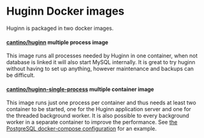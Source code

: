 Huginn Docker images
====================

Huginn is packaged in two docker images.

#### [cantino/huginn](multi-process/README.md) multiple process image

This image runs all processes needed by Huginn in one container, when not database is linked it will also start MySQL internally. It is great to try huginn without having to set up anything, however maintenance and backups can be difficult.

#### [cantino/huginn-single-process](single-process/README.md) multiple container image

This image runs just one process per container and thus needs at least two container to be started, one for the Huginn application server and one for the threaded background worker. It is also possible to every background worker in a separate container to improve the performance. See [the PostgreSQL docker-compose configuration](single-process/postgres.yml) for an example.
